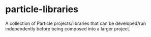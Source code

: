 # particle-libraries

A collection of Particle projects/libraries that can be developed/run independently before being composed into a larger project.
